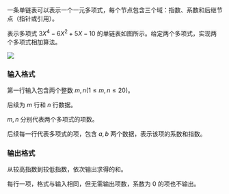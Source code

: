 一条单链表可以表示一个一元多项式，每个节点包含三个域：指数、系数和后继节点（指针或引用）。

表示多项式 $3X^4-6X^2+5X-10$ 的单链表如图所示。给定两个多项式，实现两个多项式相加算法。

![](http://res.jisuanke.com/img/upload/20141018/ti_296.png)

### 输入格式

第一行输入包含两个整数 $m,n(1 \leq m,n \leq 20)$。

后续为 $m$ 行和 $n$ 行数据。

$m,n$ 分别代表两个多项式的项数。

后续每一行代表多项式的项，包含 $a,b$ 两个数据，表示该项的系数和指数。

### 输出格式

从较高指数到较低指数，依次输出求得的和。

每行一项，格式与输入相同，但无需输出项数，系数为 $0$ 的项也不输出。

